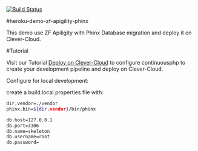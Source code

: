 [![Build Status](https://status.continuousphp.com/git-hub/continuousdemo/heroku-demo-zf-apigility-phinx?token=631919f9-9021-406a-9654-fd59cbf86894)](https://continuousphp.com/git-hub/continuousdemo/heroku-demo-zf-apigility-phinx)

#heroku-demo-zf-apigility-phinx

This demo use ZF Apiligity with Phinx Database migration and deploy it on Clever-Cloud.

#Tutorial

Visit our Tutorial [Deploy on Clever-Cloud](https://continuousphp.com/tutorial/deploy-on-heroku/) to configure continuousphp to create your development pipeline and deploy on Clever-Cloud.

Configure for local development:

create a build.local.properties file with:

```bash
dir.vendor=./vendor
phinx.bin=${dir.vendor}/bin/phinx

db.host=127.0.0.1
db.port=3306
db.name=skeleton
db.username=root
db.password=
```

